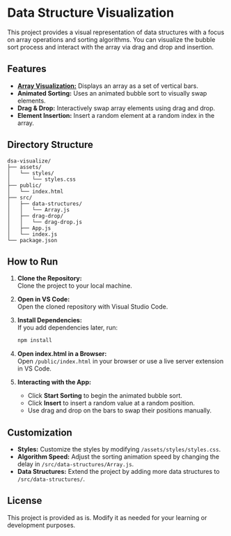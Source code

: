 # Data Structure Visualization

This project provides a visual representation of data structures with a focus on array operations and sorting algorithms. You can visualize the bubble sort process and interact with the array via drag and drop and insertion.

## Features
- **[Array Visualization:](/public/index.html)** Displays an array as a set of vertical bars.
- **Animated Sorting:** Uses an animated bubble sort to visually swap elements.
- **Drag & Drop:** Interactively swap array elements using drag and drop.
- **Element Insertion:** Insert a random element at a random index in the array.

## Directory Structure

```
dsa-visualize/
├── assets/
│   └── styles/
│       └── styles.css
├── public/
│   └── index.html
├── src/
│   ├── data-structures/
│   │   └── Array.js
│   ├── drag-drop/
│   │   └── drag-drop.js
│   ├── App.js
│   └── index.js
└── package.json
```

## How to Run

1. **Clone the Repository:**  
   Clone the project to your local machine.

2. **Open in VS Code:**  
   Open the cloned repository with Visual Studio Code.

3. **Install Dependencies:**  
   If you add dependencies later, run:
   ```bash
   npm install
   ```

4. **Open index.html in a Browser:**  
   Open `/public/index.html` in your browser or use a live server extension in VS Code.

5. **Interacting with the App:**
   - Click **Start Sorting** to begin the animated bubble sort.
   - Click **Insert** to insert a random value at a random position.
   - Use drag and drop on the bars to swap their positions manually.

## Customization

- **Styles:** Customize the styles by modifying `/assets/styles/styles.css`.
- **Algorithm Speed:** Adjust the sorting animation speed by changing the delay in `/src/data-structures/Array.js`.
- **Data Structures:** Extend the project by adding more data structures to `/src/data-structures/`.

## License

This project is provided as is. Modify it as needed for your learning or development purposes.
